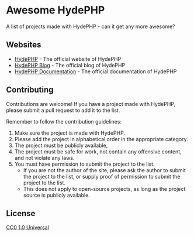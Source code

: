 # Awesome HydePHP

A list of projects made with HydePHP - can it get any more awesome?

## Websites

<!-- As this list grows, we may want to add categories to it. -->

- [HydePHP](https://hydephp.com) - The official website of HydePHP
- [HydePHP Blog](https://hydephp.com/posts) - The official blog of HydePHP
- [HydePHP Documentation](https://hydephp.com/docs) - The official documentation of HydePHP

## Contributing

Contributions are welcome! If you have a project made with HydePHP, please submit a pull request to add it to the list.

Remember to follow the contribution guidelines:

1. Make sure the project is made with HydePHP.
2. Please add the project in alphabetical order in the appropriate category.
3. The project must be publicly available,
4. The project must be safe for work, not contain any offensive content, and not violate any laws.
5. You must have permission to submit the project to the list.
   - If you are not the author of the site, please ask the author to submit the project to the list, or supply proof of permission to submit the project to the list. 
   - This does not apply to open-source projects, as long as the project source is publicly available.

## License

[CC0 1.0 Universal](https://creativecommons.org/publicdomain/zero/1.0/)
